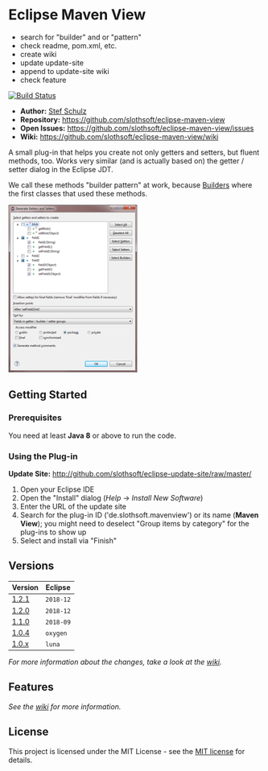 #  Eclipse Maven View

- search for "builder" and or "pattern"
- check readme, pom.xml, etc.
- create wiki
- update update-site
- append to update-site wiki
- check feature



[![Build Status](https://travis-ci.org/slothsoft/eclipse-maven-view.svg?branch=master)](https://travis-ci.org/slothsoft/eclipse-maven-view)

- **Author:** [Stef Schulz](mailto:s.schulz@slothsoft.de)
- **Repository:** <https://github.com/slothsoft/eclipse-maven-view>
- **Open Issues:** <https://github.com/slothsoft/eclipse-maven-view/issues>
- **Wiki:** <https://github.com/slothsoft/eclipse-maven-view/wiki>


A small plug-in that helps you create not only getters and setters, but fluent methods, too. Works very similar (and is actually based on) the getter / setter dialog in the Eclipse JDT.

We call these methods "builder pattern" at work, because [Builders](https://en.wikipedia.org/wiki/Builder_pattern) where the first classes that used these methods.

![Screenshot](https://raw.githubusercontent.com/slothsoft/eclipse-maven-view/master/readme/dialog.png)



## Getting Started

### Prerequisites

You need at least **Java 8** or above to run the code.


### Using the Plug-in

**Update Site:** http://github.com/slothsoft/eclipse-update-site/raw/master/
   
1. Open your Eclipse IDE
2. Open the "Install" dialog (*Help* -> *Install New Software*)
3. Enter the URL of the update site
4. Search for the plug-in ID ('de.slothsoft.mavenview') or its name (**Maven View**); you might need to deselect "Group items by category" for the plug-ins to show up
5. Select and install via "Finish"
     

##  Versions


| Version       | Eclipse |
| ------------- | ------- |
| [1.2.1](https://github.com/slothsoft/eclipse-maven-view/milestone/4?closed=1) | `2018-12` |
| [1.2.0](https://github.com/slothsoft/eclipse-maven-view/milestone/3?closed=1) | `2018-12` |
| [1.1.0](https://github.com/slothsoft/eclipse-maven-view/milestone/2?closed=1) | `2018-09` |
| [1.0.4](https://github.com/slothsoft/eclipse-maven-view/milestone/1?closed=1) | `oxygen`|
| [1.0.x](https://github.com/slothsoft/eclipse-maven-view/milestone/1?closed=1) | `luna`|
   
*For more information about the changes, take a look at the [wiki](https://github.com/slothsoft/eclipse-maven-view/wiki#change-log).*

## Features

*See the [wiki](https://github.com/slothsoft/eclipse-maven-view/wiki) for more information.*

## License

This project is licensed under the MIT License - see the [MIT license](https://opensource.org/licenses/MIT) for details.
